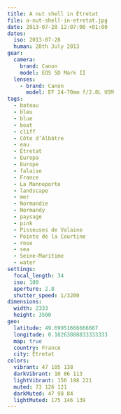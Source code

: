 ```yaml
---
title: A nut shell in Étretat
file: a-nut-shell-in-etretat.jpg
date: 2013-07-28 12:07:00 +01:00
dates:
  iso: 2013-07-28
  human: 28th July 2013
gear:
  camera:
    brand: Canon
    model: EOS 5D Mark II
  lenses:
    - brand: Canon
      model: EF 24-70mm f/2.8L USM
tags:
  - bateau
  - bleu
  - blue
  - boat
  - cliff
  - Côte d’Albâtre
  - eau
  - Étretat
  - Europa
  - Europe
  - falaise
  - France
  - La Manneporte
  - landscape
  - mer
  - Normandie
  - Normandy
  - paysage
  - pink
  - Pisseuses de Valaine
  - Pointe de la Courtine
  - rose
  - sea
  - Seine-Maritime
  - water
settings:
  focal_length: 34
  iso: 100
  aperture: 2.8
  shutter_speed: 1/3200
dimensions:
  width: 2333
  height: 3500
geo:
  latitude: 49.69951666666667
  longitude: 0.18263888833333333
  map: true
  country: France
  city: Étretat
colors:
  vibrant: 47 105 138
  darkVibrant: 10 86 113
  lightVibrant: 156 198 221
  muted: 73 126 121
  darkMuted: 47 98 84
  lightMuted: 175 146 139
---
```



